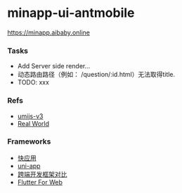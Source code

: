# minapp-ui-antmobile

https://minapp.aibaby.online

### Tasks
* Add Server side render...
* 动态路由路径（例如： /question/:id.html）无法取得title.
* TODO: xxx

### Refs
* [umijs-v3](https://umijs.org/zh-CN/docs)
* [Real World](https://github.com/gothinkster/realworld)


### Frameworks
* [快应用](https://www.hellohub.cn)
* [uni-app](https://uniapp.dcloud.io)
* [跨端开发框架对比](https://segmentfault.com/a/1190000022326482)
* [Flutter For Web](https://www.infoq.cn/article/S99Ivs9vgi1zGKIfQIZN)
